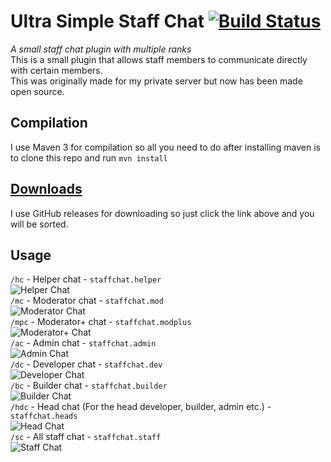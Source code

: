 # Ultra Simple Staff Chat [![Build Status](https://travis-ci.org/TheDiamondPicks/staff-chat.svg?branch=master)](https://travis-ci.org/TheDiamondPicks/staff-chat)
*A small staff chat plugin with multiple ranks*
<br>This is a small plugin that allows staff members to communicate directly with certain members.
<br>This was originally made for my private server but now has been made open source.
## Compilation
I use Maven 3 for compilation so all you need to do after installing maven is to clone this repo and run ```mvn install```
## [Downloads](https://github.com/TheDiamondPicks/staff-chat/releases)
I use GitHub releases for downloading so just click the link above and you will be sorted.
## Usage
```/hc``` - Helper chat - ```staffchat.helper```
<br>![Helper Chat](http://i.imgur.com/UqYVOck.png)
<br>```/mc``` - Moderator chat - ```staffchat.mod```
<br>![Moderator Chat](http://i.imgur.com/OJNUYxn.png)
<br>```/mpc``` - Moderator+ chat - ```staffchat.modplus```
<br>![Moderator+ Chat](http://i.imgur.com/sIzGO8M.png)
<br>```/ac``` - Admin chat - ```staffchat.admin```
<br>![Admin Chat](http://i.imgur.com/K5QiJqX.png)
<br>```/dc``` - Developer chat - ```staffchat.dev```
<br>![Developer Chat](http://i.imgur.com/H0GziTM.png)
<br>```/bc``` - Builder chat - ```staffchat.builder```
<br>![Builder Chat](http://i.imgur.com/VkRMuM9.png)
<br>```/hdc``` - Head chat (For the head developer, builder, admin etc.) - ```staffchat.heads```
<br>![Head Chat](http://i.imgur.com/54BaJuz.png)
<br>```/sc``` - All staff chat - ```staffchat.staff```
<br>![Staff Chat](http://i.imgur.com/dDUbCyT.png)
